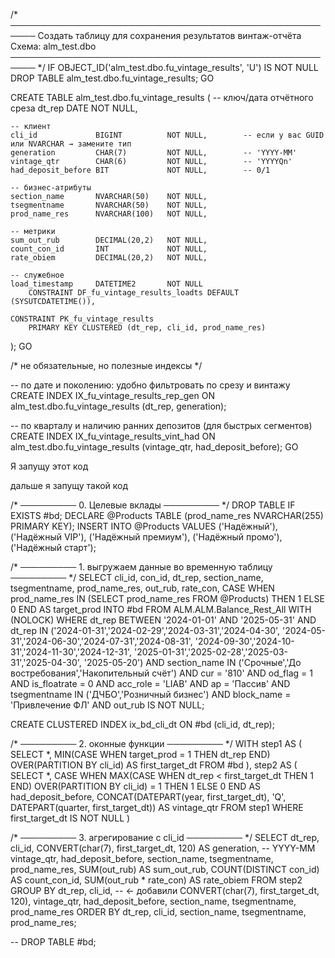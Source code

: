 /* ──────────────────────────────────────────────────────
   Создать таблицу для сохранения результатов винтаж-отчёта
   Схема: alm_test.dbo
────────────────────────────────────────────────────── */
IF OBJECT_ID('alm_test.dbo.fu_vintage_results', 'U') IS NOT NULL
    DROP TABLE alm_test.dbo.fu_vintage_results;
GO

CREATE TABLE alm_test.dbo.fu_vintage_results
(
    -- ключ/дата отчётного среза
    dt_rep             DATE            NOT NULL,

    -- клиент
    cli_id             BIGINT          NOT NULL,        -- если у вас GUID или NVARCHAR → замените тип
    generation         CHAR(7)         NOT NULL,        -- 'YYYY-MM'
    vintage_qtr        CHAR(6)         NOT NULL,        -- 'YYYYQn'
    had_deposit_before BIT             NOT NULL,        -- 0/1

    -- бизнес-атрибуты
    section_name       NVARCHAR(50)    NOT NULL,
    tsegmentname       NVARCHAR(50)    NOT NULL,
    prod_name_res      NVARCHAR(100)   NOT NULL,

    -- метрики
    sum_out_rub        DECIMAL(20,2)   NOT NULL,
    count_con_id       INT             NOT NULL,
    rate_obiem         DECIMAL(20,2)   NOT NULL,

    -- служебное
    load_timestamp     DATETIME2       NOT NULL
        CONSTRAINT DF_fu_vintage_results_loadts DEFAULT (SYSUTCDATETIME()),

    CONSTRAINT PK_fu_vintage_results
        PRIMARY KEY CLUSTERED (dt_rep, cli_id, prod_name_res)
);
GO

/* не обязательные, но полезные индексы */

-- по дате и поколению: удобно фильтровать по срезу и винтажу
CREATE INDEX IX_fu_vintage_results_rep_gen
ON alm_test.dbo.fu_vintage_results (dt_rep, generation);

-- по кварталу и наличию ранних депозитов (для быстрых сегментов)
CREATE INDEX IX_fu_vintage_results_vint_had
ON alm_test.dbo.fu_vintage_results (vintage_qtr, had_deposit_before);
GO

Я запущу этот код

дальше я запущу такой код

/* ───────── 0. Целевые вклады ───────── */
DROP TABLE IF EXISTS #bd;
DECLARE @Products TABLE (prod_name_res NVARCHAR(255) PRIMARY KEY);
INSERT INTO @Products VALUES
('Надёжный'), ('Надёжный VIP'),
('Надёжный премиум'), ('Надёжный промо'),
('Надёжный старт');

/* ───────── 1. выгружаем данные во временную таблицу ───────── */
SELECT
    cli_id,
    con_id,
    dt_rep,
    section_name,
    tsegmentname,
    prod_name_res,
    out_rub,
    rate_con,
    CASE WHEN prod_name_res IN (SELECT prod_name_res FROM @Products)
         THEN 1 ELSE 0 END AS target_prod
INTO  #bd
FROM  ALM.ALM.Balance_Rest_All WITH (NOLOCK)
WHERE dt_rep BETWEEN '2024-01-01' AND '2025-05-31'
  AND dt_rep IN ('2024-01-31','2024-02-29','2024-03-31','2024-04-30',
                 '2024-05-31','2024-06-30','2024-07-31','2024-08-31',
                 '2024-09-30','2024-10-31','2024-11-30','2024-12-31',
                 '2025-01-31','2025-02-28','2025-03-31','2025-04-30',
                 '2025-05-20')
  AND section_name  IN ('Срочные','До востребования','Накопительный счёт')
  AND cur           = '810'
  AND od_flag       = 1
  AND is_floatrate  = 0
  AND acc_role      = 'LIAB'
  AND ap            = 'Пассив'
  AND tsegmentname IN ('ДЧБО','Розничный бизнес')
  AND block_name    = 'Привлечение ФЛ'
  AND out_rub IS NOT NULL;

CREATE CLUSTERED INDEX ix_bd_cli_dt ON #bd (cli_id, dt_rep);

/* ───────── 2. оконные функции ───────── */
WITH step1 AS (
    SELECT *,
           MIN(CASE WHEN target_prod = 1 THEN dt_rep END)
               OVER(PARTITION BY cli_id) AS first_target_dt
    FROM #bd
),
step2 AS (
    SELECT *,
           CASE WHEN MAX(CASE WHEN dt_rep < first_target_dt THEN 1 END)
                    OVER(PARTITION BY cli_id) = 1
                THEN 1 ELSE 0 END                         AS had_deposit_before,
           CONCAT(DATEPART(year, first_target_dt), 'Q',
                  DATEPART(quarter, first_target_dt))     AS vintage_qtr
    FROM step1
    WHERE first_target_dt IS NOT NULL
)

/* ───────── 3. агрегирование с cli_id ───────── */
SELECT
    dt_rep,
    cli_id,
    CONVERT(char(7), first_target_dt, 120) AS generation,   -- YYYY-MM
    vintage_qtr,
    had_deposit_before,
    section_name,
    tsegmentname,
    prod_name_res,
    SUM(out_rub)                  AS sum_out_rub,
    COUNT(DISTINCT con_id)        AS count_con_id,
    SUM(out_rub * rate_con)       AS rate_obiem
FROM step2
GROUP BY
    dt_rep,
    cli_id,                       -- ← добавили
    CONVERT(char(7), first_target_dt, 120),
    vintage_qtr,
    had_deposit_before,
    section_name,
    tsegmentname,
    prod_name_res
ORDER BY
    dt_rep,
    cli_id,
    section_name,
    tsegmentname,
    prod_name_res;

-- DROP TABLE #bd;
